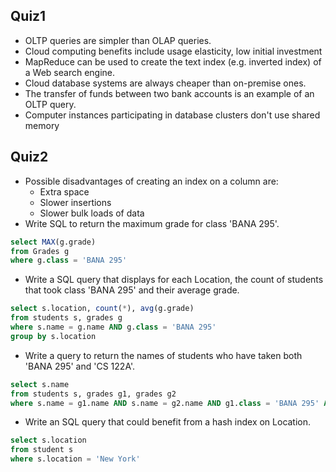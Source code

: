 ## Quiz1
- OLTP queries are simpler than OLAP queries.
- Cloud computing benefits include usage elasticity, low initial investment 
- MapReduce can be used to create the text index (e.g. inverted index) of a Web search engine.
- Cloud database systems are always cheaper than on-premise ones.
- The transfer of funds between two bank accounts is an example of an OLTP query.
- Computer instances participating in database clusters don't use shared memory


## Quiz2
- Possible disadvantages of creating an index on a column are: 
  - Extra space
  - Slower insertions 
  -  Slower bulk loads of data 
- Write SQL to return the maximum grade for class 'BANA 295'.
```sql
select MAX(g.grade)
from Grades g
where g.class = 'BANA 295'
```
- Write a SQL query that displays for each Location, the count of students that took class 'BANA 295' and their average grade.
```sql
select s.location, count(*), avg(g.grade)
from students s, grades g
where s.name = g.name AND g.class = 'BANA 295'
group by s.location
```
- Write a query to return the names of students who have taken both 'BANA 295' and 'CS 122A'.
```sql
select s.name
from students s, grades g1, grades g2
where s.name = g1.name AND s.name = g2.name AND g1.class = 'BANA 295' AND g2.class = 'CS 122A'
```
- Write an SQL query that could benefit from a hash index on Location.
```sql
select s.location
from student s
where s.location = 'New York'
```
